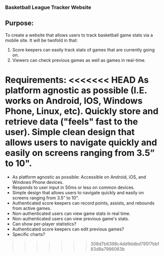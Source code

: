 ### Basketball League Tracker Website

## Purpose:  
To create a website that allows users to track basketball game stats via a mobile site.  It will be twofold in that:
1. Score keepers can easily track stats of games that are currently going on.
2. Viewers can check previous games as well as games in real-time.

Requirements:
<<<<<<< HEAD
As platform agnostic as possible (I.E. works on Android, IOS, Windows Phone, Linux, etc).
Quickly store and retrieve data ("feels" fast to the user).
Simple clean design that allows users to navigate quickly and easily on screens ranging from 3.5” to 10". 
=======
* As platform agnostic as possible: Accessible on Android, iOS, and Windows Phone devices.
* Responds to user input in 50ms or less on common devices. 
* Simple design that allows users to navigate quickly and easily on screens ranging from 3.5” to 10". 
* Authenticated score keepers can record points, assists, and rebounds from active games.
* Non-authenticated users can view game stats in real time.
* Non-authenticated users can view previous game's stats.
* Can show per-player statistics?
* Authenticated score keepers can edit previous games?
* Specific charts?
>>>>>>> 308d7b6398c4dd9ddbd795f7bbf83d8a7986063b
